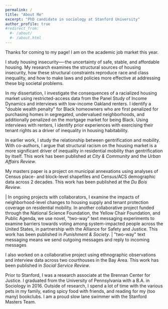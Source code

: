 ```yaml
---
permalink: /
title: "About Me"
excerpt: "PhD candidate in sociology at Stanford University"
author_profile: true
#redirect_from:
  #- /about/
  #- /about.html
---
```

Thanks for coming to my page! I am on the academic job market this year. 

I study housing insecurity—-the uncertainty of safe, stable, and affordable housing. My research examines the structural sources of housing insecurity, how these structural constraints reproduce race and class inequality, and how to make laws and policies more effective at addressing these big societal problems. 

In my dissertation, I investigate the consequences of a racialized housing market using restricted-access data from the Panel Study of Income Dynamics and interviews with low-income Oakland renters. I identify a "double wealth penalty" for Black homeowners who are first penalized for purchasing homes in segregated, undervalued neighborhoods, and additionally penalized on the mortgage market for being Black. Using interviews with renters, I identify prior experiences with exercising their tenant rights as a driver of inequality in housing habitability. 

In earlier work, I study the relationship between gentrification and mobility. With co-authors, I argue that structural racism on the housing market is a more significant driver of inequality in residential mobility than gentrification by itself. This work has been published at *City & Community* and the *Urban Affairs Review*. 

My masters paper is a project on municipal annexations using analyses of Census place- and block-level shapefiles and Census/ACS demographic data across 2 decades. This work has been published at the *Du Bois Review*. 

| In ongoing projects with collaborators, I examine the impacts of neighborhood-level changes to housing supply and tenant protection coverage on residential mobility. In another collaborative project funded through the National Science Foundation, the Yellow Chair Foundation, and Public Agenda, we use novel, "two-way" text messaging experiments to examine barriers towards voting among system-impacted people across the United States, in partnership with the Alliance for Safety and Justice. This work has been published in *Punishment & Society*. 
|    "two-way" text messaging means we send outgoing messages and reply to incoming messages

I also worked on a collaborative project using ethnographic observations and interview data across two courthouses in the Bay Area. This work has been published in *Social Service Review*. 

Prior to Stanford, I was a research associate at the Brennan Center for Justice. I graduated from the University of Pennsylvania with a B.A. in Sociology in 2016. Outside of research, I spend a lot of time with the various pets in my family, eating spicy food with friends, and reading for my (too many) bookclubs. I am a proud slow lane swimmer with the Stanford Masters Team. 
